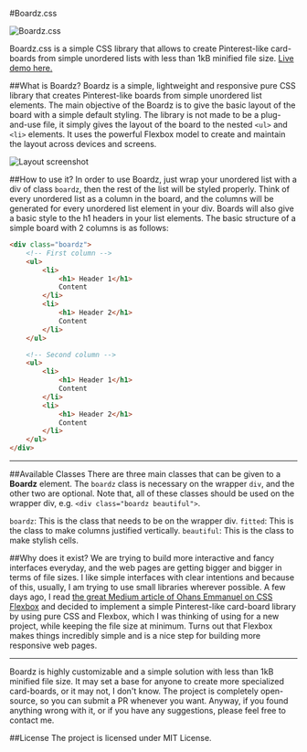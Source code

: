 
#Boardz.css

![Boardz.css](http://i64.tinypic.com/2hhdl47.jpg)

Boardz.css is a simple CSS library that allows to create Pinterest-like card-boards from simple unordered lists with less than 1kB minified file size. [Live demo here.](https://karakanb.github.io/boardz/)

##What is Boardz?
Boardz is a simple, lightweight and responsive pure CSS library that creates Pinterest-like boards from simple unordered list elements. The main objective of the Boardz is to give the basic layout of the board with a simple default styling. The library is not made to be a plug-and-use file, it simply gives the layout of the board to the nested `<ul>` and `<li>` elements. It uses the powerful Flexbox model to create and maintain the layout across devices and screens. 

![Layout screenshot](http://i63.tinypic.com/53mu8i.jpg)

##How to use it?
In order to use Boardz, just wrap your unordered list with a div of class `boardz`, then the rest of the list will be styled properly. Think of every unordered list as a column in the board, and the columns will be generated for every unordered list element in your div. Boards will also give a basic style to the h1 headers in your list elements. The basic structure of a simple board with 2 columns is as follows:
```HTML
<div class="boardz">
    <!-- First column -->
    <ul>
        <li>
            <h1> Header 1</h1>
            Content
        </li>
        <li>
            <h1> Header 2</h1>
            Content
        </li>
    </ul>

    <!-- Second column -->
    <ul>
        <li>
            <h1> Header 1</h1>
            Content
        </li>
        <li>
            <h1> Header 2</h1>
            Content
        </li>
    </ul>
</div>
```
----------

##Available Classes
There are three main classes that can be given to a **Boardz** element. The `boardz` class is necessary on the wrapper `div`, and the other two are optional. Note that, all of these classes should be used on the wrapper div, e.g. `<div class="boardz beautiful">`.

`boardz`: This is the class that needs to be on the wrapper div.
`fitted`: This is the class to make columns justified vertically.
`beautiful`: This is the class to make stylish cells.

##Why does it exist?
We are trying to build more interactive and fancy interfaces everyday, and the web pages are getting bigger and bigger in terms of file sizes. I like simple interfaces with clear intentions and because of this, usually, I am trying to use small libraries wherever possible. A few days ago, I read [the great Medium article of Ohans Emmanuel on CSS Flexbox](https://medium.freecodecamp.com/understanding-flexbox-everything-you-need-to-know-b4013d4dc9af) and decided to implement a simple Pinterest-like card-board library by using pure CSS and Flexbox, which I was thinking of using for a new project, while keeping the file size at minimum. Turns out that Flexbox makes things incredibly simple and is a nice step for building more responsive web pages. 

-----

Boardz is highly customizable and a simple solution with less than 1kB minified file size. It may set a base for anyone to create more specialized card-boards, or it may not, I don't know. The project is completely open-source, so you can submit a PR whenever you want. Anyway, if you found anything wrong with it, or if you have any suggestions, please feel free to contact me.

##License
The project is licensed under MIT License.